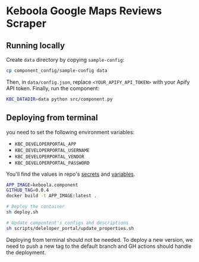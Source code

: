# Keboola Google Maps Reviews Scraper

## Running locally

Create `data` directory by copying `sample-config`:

```sh
cp component_config/sample-config data
```

Then, in `data/config.json`, replace `<YOUR_APIFY_API_TOKEN>` with your Apify API token. Finally, run the component:

```sh
KBC_DATADIR=data python src/component.py
```

## Deploying from terminal

you need to set the following environment variables:
- `KBC_DEVELOPERPORTAL_APP`
- `KBC_DEVELOPERPORTAL_USERNAME`
- `KBC_DEVELOPERPORTAL_VENDOR`
- `KBC_DEVELOPERPORTAL_PASSWORD`

You'll find the values in repo's [secrets](https://github.com/apify/keboola-gmrs/settings/secrets/actions) and [variables](https://github.com/apify/keboola-gmrs/settings/variables/actions).

```sh
APP_IMAGE=keboola.component
GITHUB_TAG=0.0.4
docker build -t APP_IMAGE:latest .

# Deploy the container
sh deploy.sh

# Update compontent's configs and descriptions
sh scripts/deleloper_portal/update_properties.sh
```

Deploying from terminal should not be needed. To deploy a new version, we need to push a new tag to the default branch and GH actions should handle the deployment.
